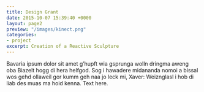 ```yaml
---
title: Design Grant
date: 2015-10-07 15:39:40 +0000
layout: page2
preview: "/images/kinect.png"
categories:
- project
excerpt: Creation of a Reactive Sculpture
---
```



Bavaria ipsum dolor sit amet g’hupft wia gsprunga wolln dringma aweng oba Biazelt hogg di hera helfgod. Sog i hawadere midananda nomoi a bissal wos gehd ollaweil gor kumm geh naa jo leck mi, Xaver: Weiznglasl i hob di liab des muas ma hoid kenna. Text here.